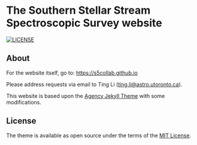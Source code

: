 # The Southern Stellar Stream Spectroscopic Survey website

[![LICENSE](https://img.shields.io/badge/license-MIT-blue)](/LICENSE.txt)

## About

For the website itself, go to: https://s5collab.github.io

Please address requests via email to Ting Li ([ting.li@astro.utoronto.ca](ting.li@astro.utoronto.ca)).

This website is based upon the [Agency Jekyll Theme](https://github.com/raviriley/agency-jekyll-theme) with some modifications.  

## License

The theme is available as open source under the terms of the [MIT License](https://opensource.org/licenses/MIT).
